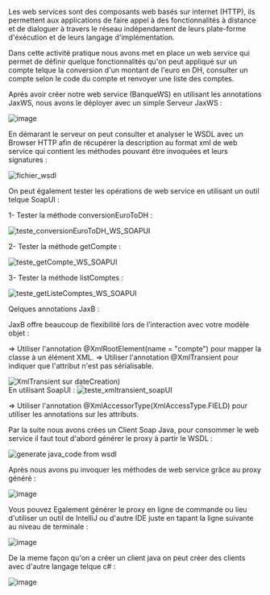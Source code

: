 Les web services sont des composants web basés sur internet (HTTP), ils permettent aux applications de faire appel à des fonctionnalités à distance et de dialoguer à travers le réseau indépendament de leurs plate-forme d'éxécution et de leurs langage d'implémentation.

Dans cette activité pratique nous avons met en place un web service qui permet de définir quelque fonctionnalités qu'on peut appliqué sur un compte telque la conversion d'un montant de l'euro en DH, consulter un compte selon le code du compte et renvoyer une liste des comptes.

Après avoir créer notre web service (BanqueWS) en utilisant les annotations JaxWS, nous avons le déployer avec un simple Serveur JaxWS :

![image](https://user-images.githubusercontent.com/101976300/163058150-3fac633d-2736-4048-a5f3-65b72ba198e9.png)

En démarant le serveur on peut consulter et analyser le WSDL avec un Browser HTTP afin de récupérer la description au format xml de web service qui contient les méthodes pouvant être invoquées et leurs signatures :

![fichier_wsdl](https://user-images.githubusercontent.com/101976300/163059662-4c3a7f91-be86-4f70-9099-aa61f0bc8f19.PNG)

On peut également tester les opérations de web service en utilisant un outil telque SoapUI :

1- Tester la méthode conversionEuroToDH :

![teste_conversionEuroToDH_WS_SOAPUI](https://user-images.githubusercontent.com/101976300/163062621-0e8d1b7d-d914-42ec-ae0b-ec52d7133cec.PNG)

2- Tester la méthode getCompte :

![teste_getCompte_WS_SOAPUI](https://user-images.githubusercontent.com/101976300/163062747-840c8f61-ece3-48e4-9e07-f5382da6a51e.PNG)

3- Tester la méthode listComptes :

![teste_getListeComptes_WS_SOAPUI](https://user-images.githubusercontent.com/101976300/163063531-a68bf733-05a8-431e-8761-6b340289f5ef.PNG)

Qelques annotations JaxB :

JaxB offre beaucoup de flexibilité lors de l’interaction avec votre modèle objet :

=> Utiliser l'annotation @XmlRootElement(name = "compte") pour mapper la classe à un élément XML.
=> Utiliser l'annotation @XmlTransient pour indiquer que l'attribut n'est pas sérialisable.

![XmlTransient sur dateCreation)](https://user-images.githubusercontent.com/101976300/163066086-b2974c1f-d01d-422e-ac68-34266883217b.PNG)   
En utilisant SoapUI :
![teste_xmltransient_soapUI](https://user-images.githubusercontent.com/101976300/163066491-76f7956f-f52e-4ff8-99a4-e01c77ac19d9.PNG)

=> Utiliser l'annotation @XmlAccessorType(XmlAccessType.FIELD) pour utiliser les annotations sur les attributs. 

Par la suite nous avons crées un Client Soap Java, pour consommer le web service il faut tout d'abord générer le proxy à partir le WSDL : 

![generate java_code from wsdl](https://user-images.githubusercontent.com/101976300/163069673-cd701bb0-5326-4d22-ab6b-6f952eb2611e.PNG)

Après nous avons pu invoquer les méthodes de web service grâce au proxy généré :

![image](https://user-images.githubusercontent.com/101976300/163069342-bea09210-3ada-45ed-b1e8-ef23952423f0.png)

Vous pouvez Egalement générer le proxy en ligne de commande ou lieu d'utiliser un outil de IntelliJ ou d'autre IDE juste en tapant la ligne suivante au niveau de terminale :

![image](https://user-images.githubusercontent.com/101976300/163070283-6b5a2629-83fe-4a7e-ba54-95d0fefce55f.png)

De la meme façon qu'on a créer un client java on peut créer des clients avec d'autre langage telque c# :

![image](https://user-images.githubusercontent.com/101976300/163070557-d992200e-dffb-4bf7-98a3-2785c9506727.png)



